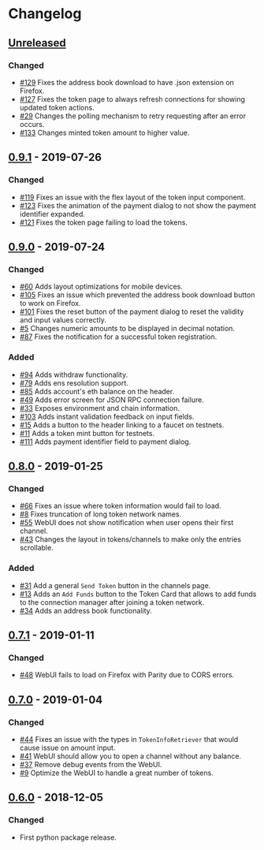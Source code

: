 # Changelog

## [Unreleased]
### Changed
- [#129] Fixes the address book download to have .json extension on Firefox.
- [#127] Fixes the token page to always refresh connections for showing updated token actions.
- [#29] Changes the polling mechanism to retry requesting after an error occurs.
- [#133] Changes minted token amount to higher value.

## [0.9.1] - 2019-07-26
### Changed
- [#119] Fixes an issue with the flex layout of the token input component.
- [#123] Fixes the animation of the payment dialog to not show the payment identifier expanded.
- [#121] Fixes the token page failing to load the tokens.

## [0.9.0] - 2019-07-24
### Changed
- [#60] Adds layout optimizations for mobile devices.
- [#105] Fixes an issue which prevented the address book download button to work on Firefox.
- [#101] Fixes the reset button of the payment dialog to reset the validity and input values correctly.
- [#5] Changes numeric amounts to be displayed in decimal notation.
- [#87] Fixes the notification for a successful token registration.

### Added
- [#94] Adds withdraw functionality.
- [#79] Adds ens resolution support.
- [#85] Adds account's eth balance on the header.
- [#49] Adds error screen for JSON RPC connection failure.
- [#33] Exposes environment and chain information.
- [#103] Adds instant validation feedback on input fields.
- [#15] Adds a button to the header linking to a faucet on testnets.
- [#11] Adds a token mint button for testnets.
- [#111] Adds payment identifier field to payment dialog.

## [0.8.0] - 2019-01-25
### Changed
- [#66] Fixes an issue where token information would fail to load.
- [#8] Fixes truncation of long token network names.
- [#55] WebUI does not show notification when user opens their first channel.
- [#43] Changes the layout in tokens/channels to make only the entries scrollable.

### Added
- [#31] Add a general `Send Token` button in the channels page.
- [#13] Adds an `Add Funds` button to the Token Card that allows to add funds to the connection manager after joining a 
token network.
- [#34] Adds an address book functionality.

## [0.7.1] - 2019-01-11
### Changed
- [#48] WebUI fails to load on Firefox with Parity due to CORS errors.

## [0.7.0] - 2019-01-04
### Changed
- [#44] Fixes an issue with the types in `TokenInfoRetriever` that would cause issue on amount input.
- [#41] WebUI should allow you to open a channel without any balance.
- [#37] Remove debug events from the WebUI.
- [#9] Optimize the WebUI to handle a great number of tokens.

## [0.6.0] - 2018-12-05
### Changed
- First python package release.

[Unreleased]: https://github.com/raiden-network/webui/compare/v0.9.1...HEAD
[0.9.1]: https://github.com/raiden-network/webui/compare/v0.9.0...v0.9.1
[0.9.0]: https://github.com/raiden-network/webui/compare/v0.8.0...v0.9.0
[0.8.0]: https://github.com/raiden-network/webui/compare/v0.7.1...v0.8.0
[0.7.1]: https://github.com/raiden-network/webui/compare/v0.7.0...v0.7.1
[0.7.0]: https://github.com/raiden-network/webui/compare/v0.6.0...v0.7.0
[0.6.0]: https://github.com/raiden-network/webui/releases/tag/v0.6.0

[#133]: https://github.com/raiden-network/webui/issues/133
[#129]: https://github.com/raiden-network/webui/issues/129
[#127]: https://github.com/raiden-network/webui/issues/127
[#123]: https://github.com/raiden-network/webui/issues/123
[#121]: https://github.com/raiden-network/webui/issues/121
[#119]: https://github.com/raiden-network/webui/issues/119
[#111]: https://github.com/raiden-network/webui/issues/111
[#105]: https://github.com/raiden-network/webui/issues/105
[#103]: https://github.com/raiden-network/webui/issues/103
[#101]: https://github.com/raiden-network/webui/issues/101
[#94]: https://github.com/raiden-network/webui/issues/94
[#87]: https://github.com/raiden-network/webui/issues/87
[#85]: https://github.com/raiden-network/webui/issues/85
[#79]: https://github.com/raiden-network/webui/issues/79
[#66]: https://github.com/raiden-network/webui/issues/66
[#60]: https://github.com/raiden-network/webui/issues/60
[#55]: https://github.com/raiden-network/webui/issues/55
[#49]: https://github.com/raiden-network/webui/issues/49
[#48]: https://github.com/raiden-network/webui/issues/48
[#44]: https://github.com/raiden-network/webui/issues/44
[#43]: https://github.com/raiden-network/webui/issues/43
[#41]: https://github.com/raiden-network/webui/issues/41
[#37]: https://github.com/raiden-network/webui/issues/37
[#34]: https://github.com/raiden-network/webui/issues/34
[#33]: https://github.com/raiden-network/webui/issues/33
[#31]: https://github.com/raiden-network/webui/issues/31
[#29]: https://github.com/raiden-network/webui/issues/29
[#15]: https://github.com/raiden-network/webui/issues/15
[#13]: https://github.com/raiden-network/webui/issues/13
[#11]: https://github.com/raiden-network/webui/issues/11
[#9]: https://github.com/raiden-network/webui/issues/9
[#8]: https://github.com/raiden-network/webui/issues/8
[#5]: https://github.com/raiden-network/webui/issues/5
